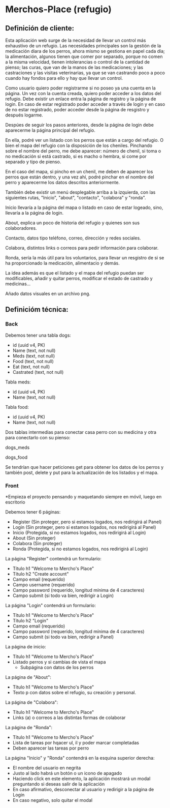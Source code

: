 # Merchos-Place (refugio)

##  Definición de cliente:

Esta aplicación web surge de la necesidad de llevar un control más exhaustivo de un refugio. Las necesidades principales son
la gestión de la medicación diara de los perros, ahora mismo se gestiona en papel cada día; la alimentación, algunos tienen 
que comer por separado, porque no comen a la misma velocidad, tienen intolerancias o control de la cantidad de pienso; las curas,
que van de la manos de las medicaciones; y las castraciones y las visitas veterinarias, ya que se van castrando poco a poco cuando 
hay fondos para ello y hay que llevar un control.

Como usuario quiero poder registrarme si no poseo ya una cuenta en la página. Un vez con la cuenta creada, quiero poder acceder
a los datos del refugio. Debe existir un enlace entra la página de registro  y la página de login. En caso de estar registrado 
poder acceder a través de login y en caso de no estar registrado, poder acceder desde la página de resgistro y después logarme.

Despúes de seguir los pasos anteriores, desde la página de login debe aparecerme la página principal del refugio.

En ella, podré ver un listado con los perros que están a cargo del refugio. O bien el mapa del refugio con la disposición de 
los cheniles. Pinchando sobre el nombre del perro, me debe aparecer: número de chenil, si toma o no medicación si está castrado,
si es macho o hembra, si come por separado y tipo de pienso.

En el caso del mapa, si pincho en un chenil, me deben de aparecer los perros que están dentro, y una vez ahí, podré pinchar en el
nombre del perro y aparecerme los datos descritos anteriormente.

También debe existir un menú desplegable arriba a la izquierda, con las siguientes rutas, "Inicio", "about", "contacto", "colabora" y "ronda".

Inicio llevaría a la página del mapa o listado en caso de estar logeado, sino, llevaría a la página de login.

About, explica un poco de historia del refugio y quienes son sus colaboradores.

Contacto, datos tipo teléfono, correo, dirección y redes sociales.

Colabora, distintos links o correos para pedir información para colaborar.

Ronda, sería la más útil para los voluntarios, para llevar un resgistro de si se ha proporcionado la medicación, alimentacio y demás.

La idea además es que el listado y el mapa del refugio puedan ser modificables, añadir y quitar perros, modificar el estado de castrado y 
medicinas...

Añado datos visuales en un archivo png.



## Definicióm técnica:


### Back

Debemos tener una tabla dogs:

- id (uuid v4, PK)
- Name (text, not null)
- Meds (text, not null)
- Food (text, not null)
- Eat (text, not null)
- Castrated (text, not null)

Tabla meds:

- id (uuid v4, PK)
- Name (text, not null)

Tabla food:

- id (uuid v4, PK)
- Name (text, not null)

Dos tablas intermedias para conectar casa perro con su medicina y otra para conectarlo con su pienso:

dogs_meds

dogs_food

Se tendrían que hacer peticiones get para obtener los datos de los perros y también post, delete y put para
la actualización de los listados y el mapa.



### Front

*Empieza el proyecto pensando y maquetando siempre en móvil, luego en escritorio


Debemos tener 6 páginas:
- Register (Sin proteger, pero si estamos logados, nos redirigirá al Panel)
- Login (Sin proteger, pero si estamos logados, nos redirigirá al Panel)
- Inicio (Protegida, si no estamos logados, nos redirigirá al Login)
- About (Sin proteger)
- Colabora (Sin proteger)
- Ronda (Protegida, si no estamos logados, nos redirigirá al Login)

La página "Register" contendrá un formulario:
- Título h1 "Welcome to Mercho's Place"
- Título h2 "Create account"
- Campo email (requerido)
- Campo username (requerido)
- Campo password (requerido, longitud mínima de 4 caracteres)
- Campo submit (si todo va bien, redirigir a Login)

La página "Login" contendrá un formulario:
- Título h1 "Welcome to Mercho's Place"
- Título h2 "Login"
- Campo email (requerido)
- Campo password (requerido, longitud mínima de 4 caracteres)
- Campo submit (si todo va bien, redirigir a Panel)

La página de inicio:
- Título h1 "Welcome to Mercho's Place"
- Listado perros y si cambias de vista el mapa
	- Subpágina con datos de los perros


La página de "About":
- Título h1 "Welcome to Mercho's Place"
- Texto p con datos sobre el refugio, su creación y personal.

La página de "Colabora":
- Título h1 "Welcome to Mercho's Place"
- Links (a) o correos a las distintas formas de colaborar

La página de "Ronda":
- Título h1 "Welcome to Mercho's Place"
- Lista de tareas por hqacer ul, il y poder marcar completadas
- Deben aparecer las tareas por perro

La página "Inicio" y "Ronda" contendrá en la esquina superior derecha:
- El nombre del usuario en negrita
- Justo al lado habrá un botón o un icono de apagado
- Haciendo click en este elemento, la aplicación mostrará un modal preguntando si deseas salir de la aplicación
- En caso afirmativo, desconectar al usuario y redirigir a la página de Login
- En caso negativo, solo quitar el modal

